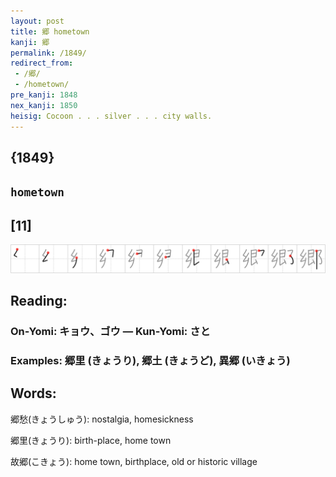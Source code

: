 ```yaml
---
layout: post
title: 郷 hometown
kanji: 郷
permalink: /1849/
redirect_from:
 - /郷/
 - /hometown/
pre_kanji: 1848
nex_kanji: 1850
heisig: Cocoon . . . silver . . . city walls.
---
```


## {1849}

## `hometown`

## [11]

<div class="stroke"><img src="../images/E983B7.png" /></div>

## Reading:

### On-Yomi: キョウ、ゴウ &mdash; Kun-Yomi: さと

### Examples: 郷里 (きょうり), 郷土 (きょうど), 異郷 (いきょう)

## Words:

郷愁(きょうしゅう): nostalgia, homesickness

郷里(きょうり): birth-place, home town

故郷(こきょう): home town, birthplace, old or historic village
